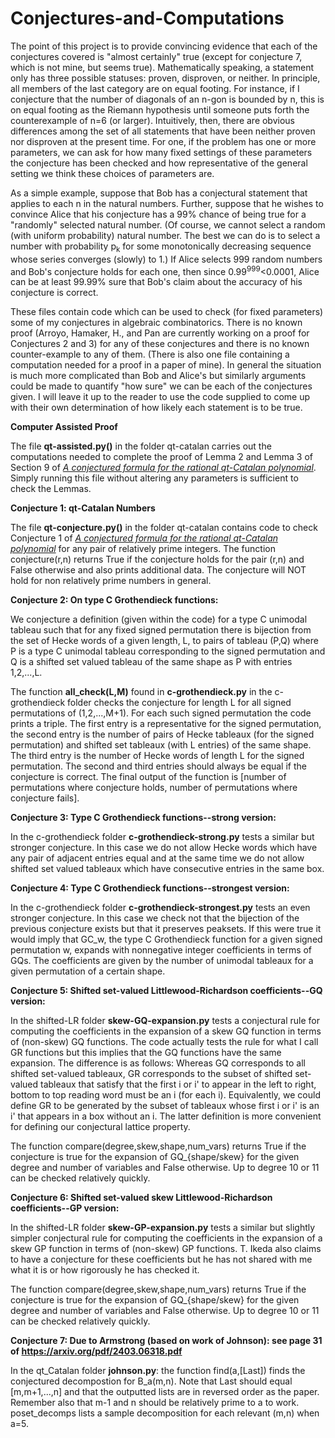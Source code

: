 # Conjectures-and-Computations

The point of this project is to provide convincing evidence that each of the conjectures covered is "almost certainly"
true (except for conjecture 7, which is not mine, but seems true).  Mathematically speaking, a statement only has three possible statuses: proven, disproven, or neither.  In principle, all members of the last category are on equal footing.  For instance, if I conjecture that the number of diagonals of an n-gon is bounded by n, this is on equal footing as the Riemann hypothesis until someone puts forth the 
counterexample of n=6 (or larger).  Intuitively, then, there are obvious differences among the set of all statements that have been neither proven nor disproven at the present time.   For one, if the problem has one or more parameters, we can ask for how many fixed settings of these parameters the conjecture has been checked and how representative of the general setting we think these choices of parameters are. 

As a simple example, suppose that Bob has a conjectural statement that applies to each n in the natural numbers.  Further,
suppose that he wishes to convince Alice that his conjecture has a 99% chance of being true for a "randomly" selected natural number. (Of course, we cannot select a random (with uniform probability) natural number. The best we can do is to select a number with probability p<sub>k</sub> for some monotonically decreasing sequence whose series converges (slowly) to 1.)   If Alice selects 999 random numbers and Bob's conjecture holds for each one, then since 0.99<sup>999</sup><0.0001, Alice can be at least 99.99% sure that Bob's claim about the accuracy of his conjecture is correct.

These files contain code which can be used to check (for fixed parameters) some of my conjectures in algebraic combinatorics. There is no known proof (Arroyo, Hamaker, H., and Pan are currently working on a proof for Conjectures 2 and 3) for any of these conjectures and there is no known counter-example to any of them.  (There is also one file containing a computation needed for a proof in a paper of mine).  In general the situation is much more complicated than Bob and Alice's but similarly arguments could be made to quantify "how sure" we can be each of the conjectures given.  I will leave it up to the reader to use the code supplied to come up with their own determination of how likely each statement is to be true.



<strong>Computer Assisted Proof</strong>

The file <strong>qt-assisted.py()</strong> in the folder qt-catalan carries out the computations needed to complete the proof of Lemma 2 and Lemma 3 of Section 9 of <a href="https://arxiv.org/pdf/2208.00577.pdf"><i>A conjectured formula for the rational qt-Catalan polynomial</i></a>.  Simply running this file without altering any parameters is sufficient to check the Lemmas.
  
 <strong>Conjecture 1: qt-Catalan Numbers</strong>

The file <strong>qt-conjecture.py()</strong> in the folder qt-catalan contains code to check Conjecture 1 of <a href="https://arxiv.org/pdf/2208.00577.pdf"><i>A conjectured formula for the rational qt-Catalan polynomial</i></a> for any pair of relatively prime integers.  The function conjecture(r,n) returns True if the conjecture holds for the pair (r,n) and False otherwise and also prints additional data.  The conjecture will NOT hold for non relatively prime numbers in general.
  
  
<strong>Conjecture 2: On type C Grothendieck functions:</strong>

We conjecture a definition (given within the code) for a type C unimodal tableau such that for any fixed signed permutation there is bijection from the set of Hecke words of a given length, L, to pairs of tableau (P,Q) where P is a type C unimodal tableau corresponding to the signed permutation and Q is a shifted set valued tableau of the same shape as P with entries 1,2,...,L. 

The function <strong>all_check(L,M)</strong> found in <strong>c-grothendieck.py</strong> in the c-grothendieck folder checks the conjecture for length L for  all signed permutations of (1,2,...,M+1). For each such signed permutation the code prints a triple.  The first entry is a representative for the signed permutation, the second entry is the number of pairs of Hecke tableaux (for the signed permutation) and shifted set tableaux (with L entries) of the same shape. The third entry is the number of Hecke words of  length L for the signed permutation.  The second and third entries should always be equal if the conjecture is correct.  The final output of the function is [number of permutations where conjecture holds, number of permutations where conjecture fails].

<strong>Conjecture 3: Type C Grothendieck functions--strong version:</strong>


In the c-grothendieck folder <strong>c-grothendieck-strong.py</strong> tests a similar but stronger conjecture.  In this case we do not allow Hecke words which have any pair of adjacent entries equal and at the same time we do not allow shifted set valued tableaux which have consecutive entries in the same box.



<strong>Conjecture 4: Type C Grothendieck functions--strongest version:</strong>


In the c-grothendieck folder <strong>c-grothendieck-strongest.py</strong> tests an even stronger conjecture.  In this case we check not that the bijection of the previous conjecture exists but that it preserves peaksets. If this were true it would imply that GC_w, the type C Grothendieck function for a given signed permutation w, expands with nonnegative integer coefficients in terms of GQs.  The coefficients are given by the number of unimodal tableaux for a given permutation of a certain shape.


<strong>Conjecture 5: Shifted set-valued Littlewood-Richardson coefficients--GQ version:</strong>

In the shifted-LR folder <strong>skew-GQ-expansion.py</strong> tests a conjectural rule for computing the coefficients in the expansion of a skew GQ function in terms of (non-skew) GQ functions.
  The code actually tests the rule for what I call GR functions but this implies that the GQ functions have the same expansion. The difference is as follows:  Whereas GQ corresponds to all shifted set-valued tableaux, GR corresponds to the subset of shifted set-valued tableaux that satisfy that the first i or i' to appear in the left to right, bottom to top reading word must be an i (for each i).  Equivalently, we could define GR to be generated by the subset of tableaux whose first i or i' is an i' that appears in a box without an i.  The latter definition is more convenient for defining our conjectural lattice property.  

  The function compare(degree,skew,shape,num_vars) returns True if the conjecture is true for the expansion of GQ_{shape/skew} for the given degree and number of variables and False otherwise.  Up to degree 10 or 11 can be checked relatively quickly.



<strong>Conjecture 6: Shifted set-valued skew Littlewood-Richardson coefficients--GP version:</strong>

In the shifted-LR folder <strong>skew-GP-expansion.py</strong> tests a similar but slightly simpler conjectural rule for computing the coefficients in the expansion of a skew GP function in terms of (non-skew) GP functions.
 T. Ikeda also claims to have a conjecture for these coefficients but he has not shared with me what it is or how rigorously he has checked it.

  The function compare(degree,skew,shape,num_vars) returns True if the conjecture is true for the expansion of GQ_{shape/skew} for the given degree and number of variables and False otherwise.  Up to degree 10 or 11 can be checked relatively quickly.


  <strong>Conjecture 7: Due to Armstrong (based on work of Johnson): see page 31 of https://arxiv.org/pdf/2403.06318.pdf</strong>

In the qt_Catalan folder <strong>johnson.py</strong>: the function find(a,[Last]) finds the conjectured decompostion for
B_a(m,n). Note that Last should equal [m,m+1,...,n] and that the outputted lists are in reversed order as the paper.
Remember also that m-1 and n should be relatively prime to a to work.  poset_decomps lists a sample decomposition
for each relevant (m,n) when a=5.